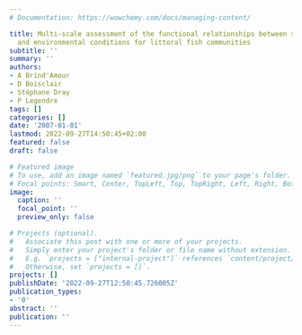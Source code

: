 ```yaml
---
# Documentation: https://wowchemy.com/docs/managing-content/

title: Multi-scale assessment of the functional relationships between species traits
  and environmental conditions for littoral fish communities
subtitle: ''
summary: ''
authors:
- A Brind'Amour
- D Boisclair
- Stéphane Dray
- P Legendre
tags: []
categories: []
date: '2007-01-01'
lastmod: 2022-09-27T14:50:45+02:00
featured: false
draft: false

# Featured image
# To use, add an image named `featured.jpg/png` to your page's folder.
# Focal points: Smart, Center, TopLeft, Top, TopRight, Left, Right, BottomLeft, Bottom, BottomRight.
image:
  caption: ''
  focal_point: ''
  preview_only: false

# Projects (optional).
#   Associate this post with one or more of your projects.
#   Simply enter your project's folder or file name without extension.
#   E.g. `projects = ["internal-project"]` references `content/project/deep-learning/index.md`.
#   Otherwise, set `projects = []`.
projects: []
publishDate: '2022-09-27T12:50:45.726005Z'
publication_types:
- '0'
abstract: ''
publication: ''
---
```

